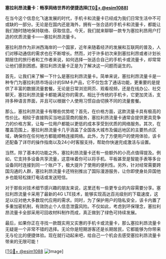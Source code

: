 **塞拉利昂流量卡：畅享网络世界的便捷选择[[TG💪+ @esim1088](https://t.me/s/esim1088)]**

在当今这个信息化飞速发展的时代，手机卡和流量卡已经成为我们日常生活中不可或缺的一部分。无论是在国内还是海外，拥有一张合适的手机卡和流量卡，都能让我们随时随地保持联络、获取信息。今天，我们就来聊聊一款专为塞拉利昂用户打造的优质流量卡——塞拉利昂流量卡。

塞拉利昂作为非洲西海岸的一个国家，近年来随着经济的发展和互联网的普及，人们对移动通信的需求也在不断增长。然而，对于许多初次来到塞拉利昂或者计划长期居住的旅行者和工作者来说，如何选择一张适合自己的手机卡或流量卡，却常常让他们感到困惑。塞拉利昂流量卡正是为了解决这一问题而诞生的。

首先，让我们来了解一下什么是塞拉利昂流量卡。简单来说，塞拉利昂流量卡是一种专门为塞拉利昂市场设计的SIM卡产品，它不仅包含了通话功能，更重要的是提供了丰富的数据流量套餐。无论是日常浏览网页、观看视频，还是在线办公、社交聊天，塞拉利昂流量卡都能满足你的需求。相比于传统的手机卡，它更加灵活，支持多种语言界面，并且可以根据个人使用习惯自由切换不同的流量套餐。

那么，塞拉利昂流量卡有哪些优势呢？首先，在价格方面，这款流量卡具有极高的性价比。相较于直接购买当地运营商的服务，塞拉利昂流量卡通常会提供更具竞争力的价格方案，让每一位用户都能以更低的成本享受到优质的网络服务。其次，在覆盖范围上，塞拉利昂流量卡几乎涵盖了全国各大城市及偏远地区的主要热点区域，确保你在任何地方都能顺畅连接网络。此外，为了方便用户的使用体验，该卡还配备了详尽的操作指南以及24小时客服支持，帮助你快速完成激活与设置。

当然，除了基本的功能之外，塞拉利昂流量卡还有一些额外的小亮点值得提及。例如，它支持多设备共享流量，这意味着你可以将手机、平板甚至是智能手表等多台设备同时连接到同一个账户下，极大提升了使用的便利性。另外，针对经常需要跨国沟通的人群，塞拉利昂流量卡还特别推出了国际漫游服务，让你即使身处异国他乡也能轻松拨打电话或发送短信。

对于那些对技术细节感兴趣的朋友来说，这里还有一些更专业的内容需要分享。塞拉利昂流量卡采用了最新的4G LTE技术，能够实现高达百兆级别的下载速度，这足以应对绝大多数现代应用的需求。同时，为了保护用户的隐私安全，该卡内置了多重加密机制，有效防止个人信息泄露风险。不仅如此，考虑到环保理念，塞拉利昂流量卡全部采用可回收材料制作而成，真正做到了绿色可持续发展。

最后，如果你正在寻找一款既实用又实惠的手机卡或流量卡，那么塞拉利昂流量卡无疑是一个非常不错的选择。无论你是短期游客还是长期居民，它都能够为你带来无与伦比的便捷体验。现在就行动起来吧，给自己一个机会去感受塞拉利昂流量卡带来的无限可能！

[[TG💪+ @esim1088](https://t.me/s/esim1088) ![Image](https://i.postimg.cc/4NQfJmqS/Snipaste-2025-05-13-00-14-12.png)]